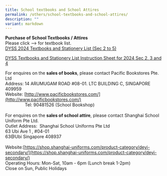 ```yaml
---
title: School textbooks and School Attires
permalink: /others/school-textbooks-and-school-attires/
description: ""
variant: markdown
---
```

**Purchase of School Textbooks / Attires**  
Please click –&gt; for textbook list.&nbsp;  
[DYSS 2024 Textbooks and Stationery List (Sec 2 to 5)](https://staging.d3sil9pzbw3lij.amplifyapp.com/files/Useful%20Links/UL%20Parents/2023%20DYSS%20Textbook%20and%20Stationery%20List%20for%20Sec%202%20to%205%20.pdf)&nbsp; <br>

[DYSS Textbooks and Stationery List Instruction Sheet for 2024 Sec 2, 3 and 4](https://staging.d3sil9pzbw3lij.amplifyapp.com/files/Useful%20Links/UL%20Parents/2023%20DYSS%20Instructions%20Sheet%20for%20Sec%202%20to%204%20.pdf)

For enquires on the&nbsp;**sales of books**, please contact Pacific Bookstores Pte. Ltd<br>
Address:&nbsp;14 ARUMUGAM ROAD #08-01. LTC BUILDING C, SINGAPORE 409959  
Website:&nbsp;[http://www.pacificbookstores.com/](http://www.pacificbookstores.com/)  
&nbsp;&nbsp; &nbsp;&nbsp;&nbsp; &nbsp;&nbsp;&nbsp; &nbsp;&nbsp;&nbsp; &nbsp;Tel: 90481526 (School Bookshop)  
					<br>
					For enquires on the&nbsp;**sales of school attire**, please contact Shanghai School Uniform Pte Ltd.  
Outlet Address:&nbsp;&nbsp;Shanghai School Uniforms Pte Ltd  
63 Ubi Ave 1 , #04-01  <br>
63@Ubi  Singapore 408937<br>  
Website:[https://shop.shanghai-uniforms.com/product-category/deyi-secondary/](https://shop.shanghai-uniforms.com/product-category/deyi-secondary/)&nbsp;  
Operating Hours: Mon-Sat, 10am - 6pm (Lunch break 1-2pm)  
Close on Sun, Public Holidays
